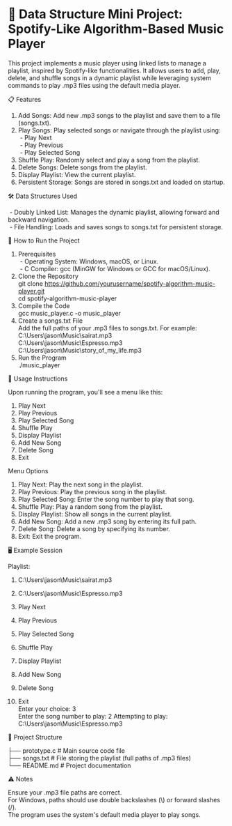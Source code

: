 # 🎵 Data Structure Mini Project: Spotify-Like Algorithm-Based Music Player

This project implements a music player using linked lists to manage a playlist, inspired by Spotify-like functionalities. It allows users to add, play, delete, and shuffle songs in a dynamic playlist while leveraging system commands to play .mp3 files using the default media player.

📋 Features  
1. Add Songs: Add new .mp3 songs to the playlist and save them to a file (songs.txt).  
2. Play Songs: Play selected songs or navigate through the playlist using:  
&nbsp;- Play Next  
&nbsp;- Play Previous  
&nbsp;- Play Selected Song  
3. Shuffle Play: Randomly select and play a song from the playlist.  
4. Delete Songs: Delete songs from the playlist.  
5. Display Playlist: View the current playlist.  
6. Persistent Storage: Songs are stored in songs.txt and loaded on startup.

🛠️ Data Structures Used  

&nbsp;- Doubly Linked List: Manages the dynamic playlist, allowing forward and backward navigation.  
&nbsp;- File Handling: Loads and saves songs to songs.txt for persistent storage.  

🚀 How to Run the Project  
1. Prerequisites  
&nbsp;- Operating System: Windows, macOS, or Linux.  
&nbsp;- C Compiler: gcc (MinGW for Windows or GCC for macOS/Linux).  
2. Clone the Repository  
git clone https://github.com/yourusername/spotify-algorithm-music-player.git  
cd spotify-algorithm-music-player  
3. Compile the Code  
gcc music_player.c -o music_player  
4. Create a songs.txt File  
Add the full paths of your .mp3 files to songs.txt. For example:
C:\\Users\\jason\\Music\\sairat.mp3  
C:\\Users\\jason\\Music\\Espresso.mp3  
C:\\Users\\jason\\Music\\story_of_my_life.mp3  
5. Run the Program  
./music_player  

📄 Usage Instructions

Upon running the program, you'll see a menu like this:  
1. Play Next  
2. Play Previous  
3. Play Selected Song  
4. Shuffle Play  
5. Display Playlist  
6. Add New Song   
7. Delete Song  
8. Exit  

Menu Options  
1. Play Next: Play the next song in the playlist.  
2. Play Previous: Play the previous song in the playlist.  
3. Play Selected Song: Enter the song number to play that song.  
4. Shuffle Play: Play a random song from the playlist.  
5. Display Playlist: Show all songs in the current playlist.  
6. Add New Song: Add a new .mp3 song by entering its full path.  
7. Delete Song: Delete a song by specifying its number.  
8. Exit: Exit the program.  

🖥️ Example Session

Playlist:  
1. C:\Users\jason\Music\sairat.mp3  
2. C:\Users\jason\Music\Espresso.mp3  

1. Play Next  
2. Play Previous  
3. Play Selected Song  
4. Shuffle Play  
5. Display Playlist  
6. Add New Song  
7. Delete Song  
8. Exit  
Enter your choice: 3  
Enter the song number to play: 2 
Attempting to play: C:\Users\jason\Music\Espresso.mp3  

📝 Project Structure

├── prototype.c    # Main source code file  
├── songs.txt         # File storing the playlist (full paths of .mp3 files)  
└── README.md         # Project documentation  

⚠️ Notes

Ensure your .mp3 file paths are correct.  
For Windows, paths should use double backslashes (\\) or forward slashes (/).  
The program uses the system's default media player to play songs.  
